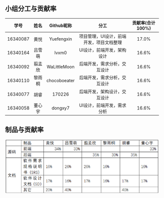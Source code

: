 ## 小组分工与贡献率
|学号|姓名|Github昵称|分工|贡献率(合计100%)|
|:--:|:--:|:--:|:--:|:--:|
|16340087|黄悦|Yuefengxin|项目管理，UI设计，前端开发，项目文档整理|17.0%|
|16340164|吕雪萌|lvxm0|UI设计，前端开发，架构设计|16.6%|
|16340092|翦孟欣|WaLittleMoon|后端开发，需求分析，交互设计|16.6%|
|16340110|黎雨桐|chocoboeater|后端开发，需求分析，交互设计|16.6%|
|16340077|胡睿|170226|后端开发，架构设计，交互设计|16.6%|
|16340058|董心宇|dongxy7|UI设计，前端开发，需求分析|16.6%|

## 制品与贡献率
![](pictures/10.PNG)
